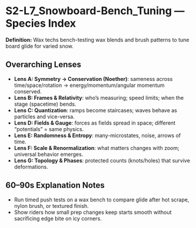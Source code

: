 # S2-L7_Snowboard-Bench_Tuning — Species Index
**Definition:** Wax techs bench-testing wax blends and brush patterns to tune board glide for varied snow.

## Overarching Lenses

- **Lens A: Symmetry -> Conservation (Noether)**: sameness across time/space/rotation → energy/momentum/angular momentum conserved.
- **Lens B: Frames & Relativity**: who’s measuring; speed limits; when the stage (spacetime) bends.
- **Lens C: Quantization**: ramps become staircases; waves behave as particles and vice-versa.
- **Lens D: Fields & Gauge**: forces as fields spread in space; different “potentials” = same physics.
- **Lens E: Randomness & Entropy**: many-microstates, noise, arrows of time.
- **Lens F: Scale & Renormalization**: what matters changes with zoom; universal behavior emerges.
- **Lens G: Topology & Phases**: protected counts (knots/holes) that survive deformations.

## 60–90s Explanation Notes
- Run timed push tests on a wax bench to compare glide after hot scrape, nylon brush, or textured finish.
- Show riders how small prep changes keep starts smooth without sacrificing edge bite on icy corners.
